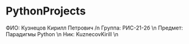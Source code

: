 # PythonProjects
ФИО: Кузнецов Кирилл Петрович /n
Группа: РИС-21-2б \n
Предмет: Парадигмы Python \n
Ник: KuznecovKirill \n

